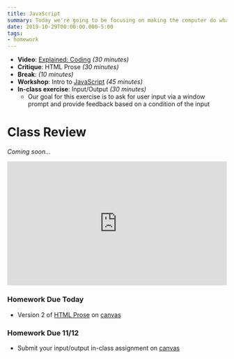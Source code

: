 ```yaml
---
title: JavaScript
summary: Today we're going to be focusing on making the computer do what we want it to do. We'll be writing our first algorithm in JavaScript.
date: 2019-10-29T00:00:00.000-5:00
tags:
- homework
---
```


- **Video**: [Explained: Coding](https://www.netflix.com/watch/81097620) *(30 minutes)*
- **Critique**: HTML Prose *(30 minutes)*
- **Break**: *(10 minutes)*
- **Workshop**: Intro to [JavaScript](/reference#js) *(45 minutes)*
- **In-class exercise**: Input/Output *(30 minutes)*
  - Our goal for this exercise is to ask for user input via a window prompt and provide feedback based on a condition of the input

# Class Review

*Coming soon...*
<style>.embed-container { position: relative; padding-bottom: 56.25%; height: 0; overflow: hidden; max-width: 100%; } .embed-container iframe, .embed-container object, .embed-container embed { position: absolute; top: 0; left: 0; width: 100%; height: 100%; }</style><div class='embed-container'><iframe width="560" height="315" src="https://www.youtube.com/embed/jZsKewC7qoY" frameborder="0" allow="accelerometer; autoplay; encrypted-media; gyroscope; picture-in-picture" allowfullscreen></iframe></div>

### Homework Due Today

- Version 2 of [HTML Prose](/projects) on [canvas](https://prmlg.ht/33SjYC1)

### <a name="homework"></a>Homework Due 11/12

- Submit your input/output in-class assignment on [canvas](https://prmlg.ht/2WsPq7t)